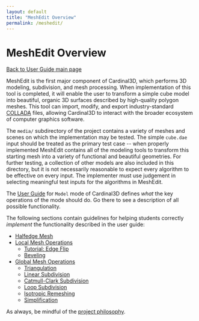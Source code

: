 ```yaml
---
layout: default
title: "MeshEdit Overview"
permalink: /meshedit/
---
```


# MeshEdit Overview

[Back to User Guide main page](..)

MeshEdit is the first major component of Cardinal3D, which performs 3D modeling, subdivision, and mesh processing. When implementation of this tool is completed, it will enable the user to transform a simple cube model into beautiful, organic 3D surfaces described by high-quality polygon meshes. This tool can import, modify, and export industry-standard [COLLADA](https://www.khronos.org/collada/) files, allowing Cardinal3D to interact with the broader ecosystem of computer graphics software.

The `media/` subdirectory of the project contains a variety of meshes and scenes on which the implementation may be tested. The simple `cube.dae` input should be treated as the primary test case -- when properly implemented MeshEdit contains all of the modeling tools to transform this starting mesh into a variety of functional and beautiful geometries. For further testing, a collection of other models are also included in this directory, but it is not necessarily reasonable to expect every algorithm to be effective on every input. The implementer must use judgement in selecting meaningful test inputs for the algorithms in MeshEdit.

The [User Guide](../guide/model) for `Model` mode of Cardinal3D defines *what* the key operations of the mode should do. Go there to see a description of all possible functionality.

The following sections contain guidelines for helping students correctly *implement* the functionality described in the user guide:

- [Halfedge Mesh](halfedge)
- [Local Mesh Operations](local)
  - [Tutorial: Edge Flip](edge_flip)
  - [Beveling](bevel)
- [Global Mesh Operations](global)
  - [Triangulation](global/triangulate)
  - [Linear Subdivision](global/linear)
  - [Catmull-Clark Subdivision](global/catmull)
  - [Loop Subdivision](global/loop)
  - [Isotropic Remeshing](global/remesh)
  - [Simplification](global/simplify)

As always, be mindful of the [project philosophy](..).
